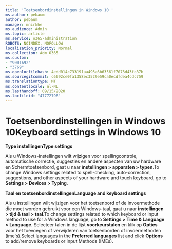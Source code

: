 ```yaml
---
title: 'Toetsenbordinstellingen in Windows 10 '
ms.author: pebaum
author: pebaum
manager: mnirkhe
ms.audience: Admin
ms.topic: article
ms.service: o365-administration
ROBOTS: NOINDEX, NOFOLLOW
localization_priority: Normal
ms.collection: Adm_O365
ms.custom:
- "9001692"
- "3769"
ms.openlocfilehash: 4edd014c733191aa493a6b63561f7073d43fc87b
ms.sourcegitcommit: c6692ce0fa1358ec3529e59ca0ecdfdea4cdc759
ms.translationtype: MT
ms.contentlocale: nl-NL
ms.lasthandoff: 09/15/2020
ms.locfileid: "47772798"
---
```

# <a name="keyboard-settings-in-windows-10"></a><span data-ttu-id="911ca-102">Toetsenbordinstellingen in Windows 10</span><span class="sxs-lookup"><span data-stu-id="911ca-102">Keyboard settings in Windows 10</span></span>

<span data-ttu-id="911ca-103">**Type instellingen**</span><span class="sxs-lookup"><span data-stu-id="911ca-103">**Type settings**</span></span>

<span data-ttu-id="911ca-104">Als u Windows-instellingen wilt wijzigen voor spellingcontrole, automatische correctie, suggesties en andere aspecten van uw hardware en Schermtoetsenbord, gaat u naar **instellingen > apparaten > typen**.</span><span class="sxs-lookup"><span data-stu-id="911ca-104">To change Windows settings related to spell-checking, auto-correction, suggestions, and other aspects of your hardware and touch keyboard, go to **Settings > Devices > Typing**.</span></span> 

<span data-ttu-id="911ca-105">**Taal en toetsenbordinstellingen**</span><span class="sxs-lookup"><span data-stu-id="911ca-105">**Language and keyboard settings**</span></span>

<span data-ttu-id="911ca-106">Als u instellingen wilt wijzigen voor het toetsenbord of de invoermethode die moet worden gebruikt voor een Windows-taal, gaat u naar **instellingen > tijd & taal > taal**.</span><span class="sxs-lookup"><span data-stu-id="911ca-106">To change settings related to which keyboard or input method to use for a Windows language, go to **Settings > Time & Language > Language**.</span></span> <span data-ttu-id="911ca-107">Selecteer talen in de lijst **voorkeurstalen** en klik op **Opties** voor het toevoegen of verwijderen van toetsenborden of invoermethoden (ime's).</span><span class="sxs-lookup"><span data-stu-id="911ca-107">Select languages in the **Preferred languages** list and click **Options** to add/remove keyboards or input Methods (IMEs).</span></span>
